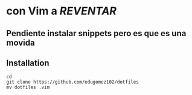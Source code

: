 # con Vim a *REVENTAR*
## Pendiente instalar snippets pero es que es una movida	
## Installation
	cd 
	git clone https://github.com/edugomez102/dotfiles
	mv dotfiles .vim
